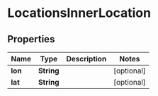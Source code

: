 # LocationsInnerLocation

## Properties
Name | Type | Description | Notes
------------ | ------------- | ------------- | -------------
**lon** | **String** |  |  [optional]
**lat** | **String** |  |  [optional]
